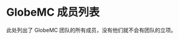 <script setup>
import { VPTeamMembers } from 'vitepress/theme'

const members = [
  {
    avatar: 'https://github.com/bwtx2023.png',
    name: 'bwtx2023',
    title: '创建者',
    links: [
      { icon: 'github', link: 'https://github.com/bwtx2023' },
    ]
  },
  {
    avatar: 'https://jsd.onmicrosoft.cn/avatar/636d113ce37111d08f08faee780ce9b8',
    name: 'Big_Cake',
    title: '站点维护',
    links: [
      { icon: 'github', link: 'https://github.com/Big-Cake-jpg' },
    ]
  },
  {
    avatar: 'https://gravatar.loli.net/avatar/2defd5540f480625cf9d09e5d4c3b7c4.png',
    name: 'XieXiLin',
    title: '域名资金支持',
    links: [
      { icon: 'github', link: 'https://github.com/XieXiLin2' },
    ]
  },
  {
    avatar: 'https://github.com/2623684696.png',
    name: '233355607',
    title: '域名管理',
    links: [
      { icon: 'github', link: 'https://github.com/2623684696' },
    ]
  },
  {
    avatar: 'https://github.com/bingxin666.png',
    name: 'bingxin666',
    title: '文档贡献者',
    links: [
      { icon: 'github', link: 'https://github.com/bingxin666' },
    ]
  },
  {
    avatar: 'https://github.com/Rovniced.png',
    name: 'Enlysure',
    title: '文档贡献者',
    links: [
      { icon: 'github', link: 'https://github.com/Rovniced' },
    ]
  },
  {
    avatar: 'https://github.com/hejiehao.png',
    name: '何杰豪',
    title: '文档贡献者',
    links: [
      { icon: 'github', link: 'https://github.com/hejiehao' },
    ]
  },
  {
    avatar: 'https://gravatar.loli.net/avatar/e4e09756d8e17245eca044adccdc96a8.png',
    name: '思源千年',
    title: '文档贡献者',
    links: [
      { icon: 'github', link: 'https://github.com/Seayay' },
    ]
  },
  {
    avatar: 'https://github.com/zkitefly.png',
    name: 'zkitefly',
    title: '文档贡献者',
    links: [
      { icon: 'github', link: 'https://github.com/zkitefly' },
    ]
  },
  {
    avatar: 'https://github.com/ZhuRuoLing.png',
    name: '竹若泠',
    title: '文档贡献者',
    links: [
      { icon: 'github', link: 'https://github.com/ZhuRuoLing' },
    ]
  },
]
</script>

# GlobeMC 成员列表

此处列出了 GlobeMC 团队的所有成员，没有他们就不会有团队的立项。

<VPTeamMembers size="small" :members="members" />
